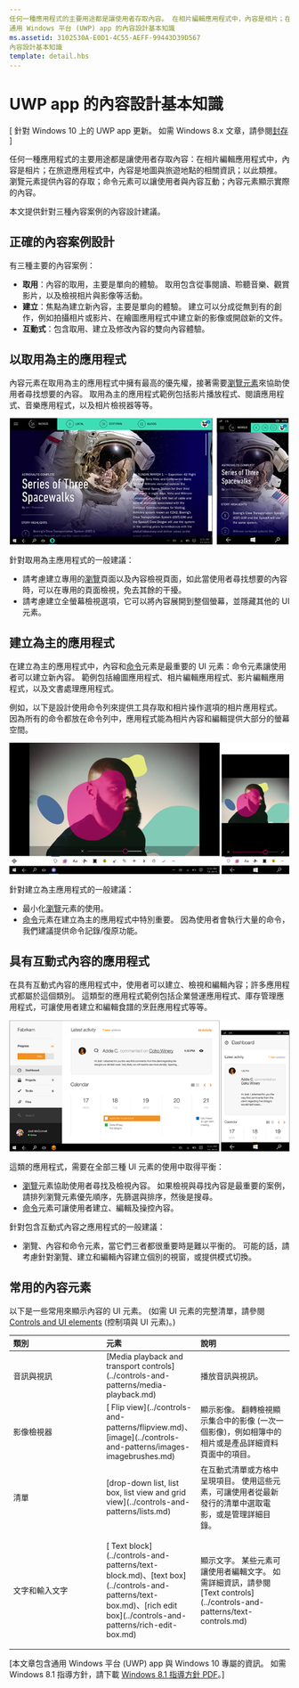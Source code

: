 ```yaml
---
任何一種應用程式的主要用途都是讓使用者存取內容。 在相片編輯應用程式中，內容是相片；在旅遊應用程式中，內容是地圖與旅遊地點的相關資訊；依此類推。
通用 Windows 平台 (UWP) app 的內容設計基本知識
ms.assetid: 3102530A-E0D1-4C55-AEFF-99443D39D567
內容設計基本知識
template: detail.hbs
---
```


#  UWP app 的內容設計基本知識


\[ 針對 Windows 10 上的 UWP app 更新。 如需 Windows 8.x 文章，請參閱[封存](http://go.microsoft.com/fwlink/p/?linkid=619132) \]


任何一種應用程式的主要用途都是讓使用者存取內容：在相片編輯應用程式中，內容是相片；在旅遊應用程式中，內容是地圖與旅遊地點的相關資訊；以此類推。 瀏覽元素提供內容的存取；命令元素可以讓使用者與內容互動；內容元素顯示實際的內容。

本文提供針對三種內容案例的內容設計建議。

## <span id="Design_for_the_right_content_scenario"> </span> <span id="design_for_the_right_content_scenario"> </span> <span id="DESIGN_FOR_THE_RIGHT_CONTENT_SCENARIO"> </span>正確的內容案例設計


有三種主要的內容案例：

-   **取用**：內容的取用，主要是單向的體驗。 取用包含從事閱讀、聆聽音樂、觀賞影片，以及檢視相片與影像等活動。
-   **建立**：焦點為建立新內容，主要是單向的體驗。 建立可以分成從無到有的創作，例如拍攝相片或影片、在繪圖應用程式中建立新的影像或開啟新的文件。
-   **互動式**：包含取用、建立及修改內容的雙向內容體驗。

## <span id="Consumption-focused_apps"> </span> <span id="consumption-focused_apps"> </span> <span id="CONSUMPTION-FOCUSED_APPS"> </span>以取用為主的應用程式


內容元素在取用為主的應用程式中擁有最高的優先權，接著需要[瀏覽元素](navigation-basics.md)來協助使用者尋找想要的內容。 取用為主的應用程式範例包括影片播放程式、閱讀應用程式、音樂應用程式，以及相片檢視器等等。

![新聞閱讀應用程式](images/news-reader/v2/newsreader-v2-tablet-phone.png)

針對取用為主應用程式的一般建議：

-   請考慮建立專用的[瀏覽](navigation-basics.md)頁面以及內容檢視頁面，如此當使用者尋找想要的內容時，可以在專用的頁面檢視，免去其餘的干擾。
-   請考慮建立全螢幕檢視選項，它可以將內容展開到整個螢幕，並隱藏其他的 UI 元素。

## <span id="Creation-focused_apps"> </span> <span id="creation-focused_apps"> </span> <span id="CREATION-FOCUSED_APPS"> </span>建立為主的應用程式


在建立為主的應用程式中，內容和[命令](commanding-basics.md)元素是最重要的 UI 元素：命令元素讓使用者可以建立新內容。 範例包括繪圖應用程式、相片編輯應用程式、影片編輯應用程式，以及文書處理應用程式。

例如，以下是設計使用命令列來提供工具存取和相片操作選項的相片應用程式。 因為所有的命令都放在命令列中，應用程式能為相片內容和編輯提供大部分的螢幕空間。

![使用主動式畫布的相片編輯應用程式範例](images/photo-editor/uap-photo-tabletphone-sbs.png)

針對建立為主應用程式的一般建議：

-   最小化[瀏覽](navigation-basics.md)元素的使用。
-   [命令](commanding-basics.md)元素在建立為主的應用程式中特別重要。 因為使用者會執行大量的命令，我們建議提供命令記錄/復原功能。

## <span id="Apps_with_interactive_content"> </span> <span id="apps_with_interactive_content"> </span> <span id="APPS_WITH_INTERACTIVE_CONTENT"> </span>具有互動式內容的應用程式


在具有互動式內容的應用程式中，使用者可以建立、檢視和編輯內容；許多應用程式都屬於這個類別。 這類型的應用程式範例包括企業營運應用程式、庫存管理應用程式，可讓使用者建立和編輯食譜的烹飪應用程式等等。

![共同作業工具設計，具有互動式內容的應用程式](images/collaboration-tool/uap-collaboration-tabphone-700.png)

這類的應用程式，需要在全部三種 UI 元素的使用中取得平衡：

-   [瀏覽](navigation-basics.md)元素協助使用者尋找及檢視內容。 如果檢視與尋找內容是最重要的案例，請排列瀏覽元素優先順序，先篩選與排序，然後是搜尋。
-   [命令](commanding-basics.md)元素可讓使用者建立、編輯及操控內容。

針對包含互動式內容之應用程式的一般建議：

-   瀏覽、內容和命令元素，當它們三者都很重要時是難以平衡的。 可能的話，請考慮針對瀏覽、建立和編輯內容建立個別的視窗，或提供模式切換。

## <span id="Commonly_used_content_elements"> </span> <span id="commonly_used_content_elements"> </span> <span id="COMMONLY_USED_CONTENT_ELEMENTS"> </span>常用的內容元素


以下是一些常用來顯示內容的 UI 元素。 (如需 UI 元素的完整清單，請參閱 [Controls and UI elements](https://msdn.microsoft.com/library/windows/apps/dn611856) (控制項與 UI 元素)。)

<table>
<colgroup>
<col width="33%" />
<col width="33%" />
<col width="33%" />
</colgroup>
<thead>
<tr class="header">
<th align="left">類別</th>
<th align="left">元素</th>
<th align="left">說明</th>
</tr>
</thead>
<tbody>
<tr class="odd">
<td align="left">音訊與視訊</td>
<td align="left">[Media playback and transport controls](../controls-and-patterns/media-playback.md)</td>
<td align="left">播放音訊與視訊。</td>
</tr>
<tr class="even">
<td align="left">影像檢視器</td>
<td align="left">[
            Flip view](../controls-and-patterns/flipview.md)、[image](../controls-and-patterns/images-imagebrushes.md)</td>
<td align="left">顯示影像。 翻轉檢視顯示集合中的影像 (一次一個影像)，例如相簿中的相片或是產品詳細資料頁面中的項目。</td>
</tr>
<tr class="odd">
<td align="left">清單</td>
<td align="left">[drop-down list, list box, list view and grid view](../controls-and-patterns/lists.md)</td>
<td align="left">在互動式清單或方格中呈現項目。 使用這些元素，可讓使用者從最新發行的清單中選取電影，或是管理詳細目錄。</td>
</tr>
<tr class="even">
<td align="left">文字和輸入文字</td>
<td align="left"><p>[
            Text block](../controls-and-patterns/text-block.md)、[text box](../controls-and-patterns/text-box.md)、[rich edit box](../controls-and-patterns/rich-edit-box.md)</p>
</td>
<td align="left">顯示文字。 某些元素可讓使用者編輯文字。 如需詳細資訊，請參閱[Text controls](../controls-and-patterns/text-controls.md)</td>
</tr>
</tbody>
</table>

 

\[本文章包含通用 Windows 平台 (UWP) app 與 Windows 10 專屬的資訊。 如需 Windows 8.1 指導方針，請下載 [Windows 8.1 指導方針 PDF](https://go.microsoft.com/fwlink/p/?linkid=258743)。\]

 

 






<!--HONumber=Mar16_HO1-->


